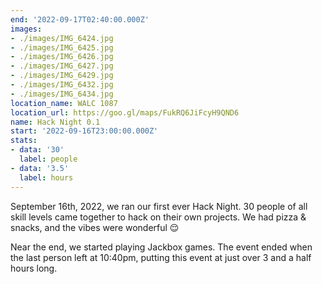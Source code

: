 ```yaml
---
end: '2022-09-17T02:40:00.000Z'
images:
- ./images/IMG_6424.jpg
- ./images/IMG_6425.jpg
- ./images/IMG_6426.jpg
- ./images/IMG_6427.jpg
- ./images/IMG_6429.jpg
- ./images/IMG_6432.jpg
- ./images/IMG_6434.jpg
location_name: WALC 1087
location_url: https://goo.gl/maps/FukRQ6JiFcyH9QND6
name: Hack Night 0.1
start: '2022-09-16T23:00:00.000Z'
stats:
- data: '30'
  label: people
- data: '3.5'
  label: hours
---
```


September 16th, 2022, we ran our first ever Hack Night. 30 people of all skill levels came together to hack on their own projects. We had pizza & snacks, and the vibes were wonderful 😌

Near the end, we started playing Jackbox games. The event ended when the last person left at 10:40pm, putting this event at just over 3 and a half hours long.